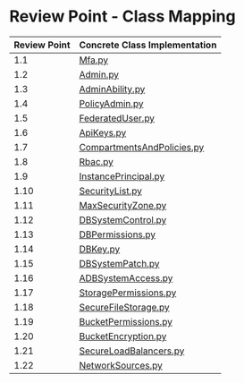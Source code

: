 # Review Point - Class Mapping

| Review Point | Concrete Class Implementation                           |
|--------------|---------------------------------------------------------|
| 1.1          | [Mfa.py](Mfa.py)                                        |
| 1.2          | [Admin.py](Admin.py)                                    |
| 1.3          | [AdminAbility.py](AdminAbility.py)                      |
| 1.4          | [PolicyAdmin.py](PolicyAdmin.py)                        |
| 1.5          | [FederatedUser.py](FederatedUser.py)                    |
| 1.6          | [ApiKeys.py](ApiKeys.py)                                |
| 1.7          | [CompartmentsAndPolicies.py](CompartmentsAndPolicies.py)|
| 1.8          | [Rbac.py](Rbac.py)                                      |
| 1.9          | [InstancePrincipal.py](InstancePrincipal.py)            |
| 1.10         | [SecurityList.py](SecurityList.py)                      |
| 1.11         | [MaxSecurityZone.py](MaxSecurityZone.py)                |
| 1.12         | [DBSystemControl.py](DBSystemControl.py)                |
| 1.13         | [DBPermissions.py](DBPermissions.py)                    |
| 1.14         | [DBKey.py](DBKey.py)                                    |
| 1.15         | [DBSystemPatch.py](DBSystemPatch.py)                    |
| 1.16         | [ADBSystemAccess.py](ADBSystemAccess.py)                |
| 1.17         | [StoragePermissions.py](StoragePermissions.py)          |
| 1.18         | [SecureFileStorage.py](SecureFileStorage.py)            |
| 1.19         | [BucketPermissions.py](BucketPermissions.py)            |
| 1.20         | [BucketEncryption.py](BucketEncryption.py)              |
| 1.21         | [SecureLoadBalancers.py](SecureLoadBalancers.py)        |
| 1.22         | [NetworkSources.py](NetworkSources.py)                  |
